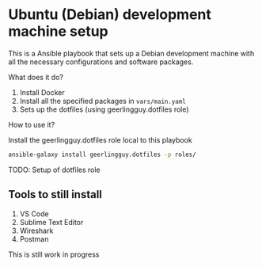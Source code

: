 # Ubuntu (Debian) development machine setup

This is a Ansible playbook that sets up a Debian development machine with all the necessary configurations and software packages.

What does it do?

1. Install Docker
2. Install all the specified packages in `vars/main.yaml`
3. Sets up the dotfiles (using geerlingguy.dotfiles role)

How to use it?

Install the geerlingguy.dotfiles role local to this playbook

```sh
ansible-galaxy install geerlingguy.dotfiles -p roles/
```

TODO: Setup of dotfiles role

## Tools to still install

1. VS Code
2. Sublime Text Editor
3. Wireshark
4. Postman

This is still work in progress
